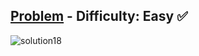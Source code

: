 [Problem](https://www.hackerrank.com/challenges/30-exceptions-string-to-integer/problem) - Difficulty: Easy :white_check_mark:
---
![solution18](https://user-images.githubusercontent.com/44196434/152368197-a31e4542-d9cc-4a39-ae94-250a95e0f36f.png)
